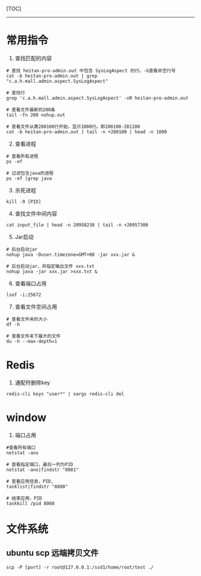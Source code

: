 [TOC]

---

# 常用指令

1. 查找匹配的内容

```shell
# 查找 heitan-pro-admin.out 中包含 SysLogAspect 的行。-b查看非空行号
cat -b heitan-pro-admin.out | grep  "c.a.h.mall.admin.aspect.SysLogAspect"

# 查找行
grep 'c.a.h.mall.admin.aspect.SysLogAspect' -nR heitan-pro-admin.out

# 查看文件最新的200条
tail -fn 200 nohup.out 

# 查看文件从第280100行开始，显示1000行。即280100-281100
cat -b heitan-pro-admin.out | tail -n +280100 | head -n 1000
```

2. 查看进程

```shell
# 查看所有进程
ps -ef

# 过滤包含java的进程
ps -ef |grep java
```

3. 杀死进程

```shell
kill -9 [PID]
```

4. 查找文件中间内容

```shell
cat input_file | head -n 20958238 | tail -n +20957300
```

5. Jar启动

```shell
# 后台启动jar
nohup java -Duser.timezone=GMT+08 -jar xxx.jar &

# 后台启动jar，并指定输出文件 xxx.txt
nohup java -jar xxx.jar >xxx.txt &
```

6. 查看端口占用

```shell
lsof -i:25672
```

7. 查看文件空间占用

```shell
# 查看文件夹的大小
df -h

# 查看文件夹下最大的文件
du -h --max-depth=1 
```

# Redis

1. 通配符删除key

```shell
redis-cli keys "user*" | xargs redis-cli del
```

# window

1. 端口占用

```shell
#查看所有端口
netstat -ano

# 查看指定端口，最后一列为PID
netstat -ano|findstr "8081"

# 查看应用信息，PID,
tasklist|findstr "8808"

# 结束应用，PID
taskkill /pid 8008
```


# 文件系统
## ubuntu scp 远端拷贝文件
```shell
scp -P [port] -r root@127.0.0.1:/ssd1/home/root/test ./
```
